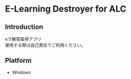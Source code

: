 # E-Learning Destroyer for ALC
## Introduction
eラ解答取得アプリ  
使用する際は自己責任でご利用ください。
## Platform
- Windows